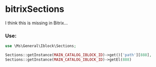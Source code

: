 # bitrixSections

I think this is missing in Bitrix...

### Use:

```php
use \Ms\General\Iblock\Sections;

Sections::getInstance(MAIN_CATALOG_IBLOCK_ID)->get()['path'][888],
Sections::getInstance(MAIN_CATALOG_IBLOCK_ID)->getEl(888)
```